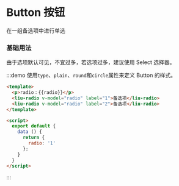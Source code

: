 <script>
  export default {
    data () {
      return {
        radio: '1'
      };
    },
    
    methods: {
      change(val) {
         console.log(val)
      }
    }
  }
</script>

# Button 按钮
在一组备选项中进行单选

### 基础用法

由于选项默认可见，不宜过多，若选项过多，建议使用 Select 选择器。

:::demo 使用`type`、`plain`、`round`和`circle`属性来定义 Button 的样式。
```html
<template>
  <p>radio：{{radio}}</p>
  <liu-radio v-model="radio" label="1">备选项</liu-radio>
  <liu-radio v-model="radio" label="2">备选项</liu-radio>
</template>

<script>
  export default {
    data () {
      return {
        radio: '1'
      };
    }
  }
</script>
```
:::
